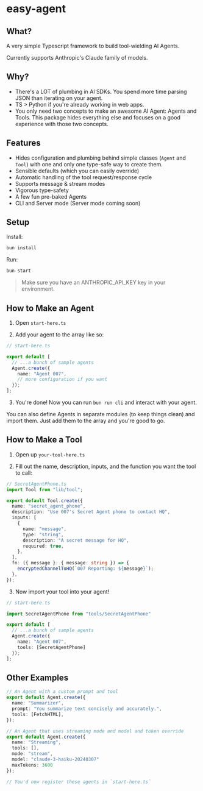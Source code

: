 # easy-agent

## What?

A very simple Typescript framework to build tool-wielding AI Agents.

Currently supports Anthropic's Claude family of models.

## Why?

- There's a LOT of plumbing in AI SDKs. You spend more time parsing JSON than iterating on your agent.
- TS > Python if you're already working in web apps.
- You only need two concepts to make an awesome AI Agent: Agents and Tools. This package hides everything else and focuses on a good experience with those two concepts.

## Features

- Hides configuration and plumbing behind simple classes (`Agent` and `Tool`) with one and only one type-safe way to create them.
- Sensible defaults (which you can easily override)
- Automatic handling of the tool request/response cycle
- Supports message & stream modes
- Vigorous type-safety
- A few fun pre-baked Agents
- CLI and Server mode (Server mode coming soon)

## Setup

Install:

```bash
bun install
```

Run:

```bash
bun start
```

> Make sure you have an ANTHROPIC_API_KEY key in your environment.

## How to Make an Agent

1. Open `start-here.ts`

2. Add your agent to the array like so:

```ts
// start-here.ts

export default [
  // ...a bunch of sample agents
  Agent.create({
    name: "Agent 007",
    // more configuration if you want
  });
];
```

3. You're done! Now you can run `bun run cli` and interact with your agent.

You can also define Agents in separate modules (to keep things clean) and import them. Just add them to the array and you're good to go.

## How to Make a Tool

1. Open up `your-tool-here.ts`

2. Fill out the name, description, inputs, and the function you want the tool to call:

```ts
// SecretAgentPhone.ts
import Tool from "lib/tool";

export default Tool.create({
  name: "secret_agent_phone",
  description: "Use 007's Secret Agent phone to contact HQ",
  inputs: [
    {
      name: "message",
      type: "string",
      description: "A secret message for HQ",
      required: true,
    },
  ],
  fn: ({ message }: { message: string }) => {
    encryptedChannelToHQ(`007 Reporting: ${message}`);
  },
});
```

3. Now import your tool into your agent!

```ts
// start-here.ts

import SecretAgentPhone from "tools/SecretAgentPhone"

export default [
  // ...a bunch of sample agents
  Agent.create({
    name: "Agent 007",
    tools: [SecretAgentPhone]
  });
];
```

## Other Examples

```ts
// An Agent with a custom prompt and tool
export default Agent.create({
  name: "Summarizer",
  prompt: "You summarize text concisely and accurately.",
  tools: [FetchHTML],
});

// An Agent that uses streaming mode and model and token override
export default Agent.create({
  name: "Streaming",
  tools: [],
  mode: "stream",
  model: "claude-3-haiku-20240307"
  maxTokens: 3600
});

// You'd now register these agents in `start-here.ts`
```
